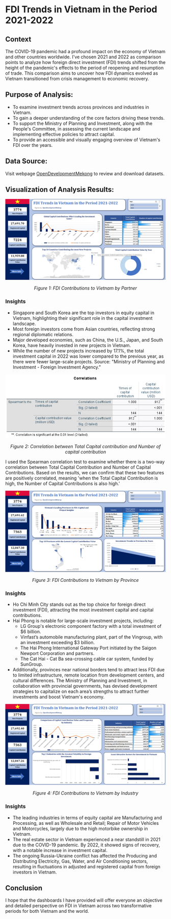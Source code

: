 # FDI Trends in Vietnam in the Period 2021-2022
## Context
The COVID-19 pandemic had a profound impact on the economy of Vietnam and other countries worldwide. I've chosen 2021 and 2022 as comparison points to analyze how foreign direct investment (FDI) trends shifted from the height of the pandemic's effects to the period of reopening and resumption of trade. This comparison aims to uncover how FDI dynamics evolved as Vietnam transitioned from crisis management to economic recovery.
## Purpose of Analysis:

- To examine investment trends across provinces and industries in Vietnam.
- To gain a deeper understanding of the core factors driving these trends.
- To support the Ministry of Planning and Investment, along with the People's Committee, in assessing the current landscape and implementing effective policies to attract capital.
- To provide an accessible and visually engaging overview of Vietnam's FDI over the years.
## Data Source:
Visit webpage [OpenDevelopmentMekong](https://data.opendevelopmentmekong.net/dataset/fdi-investment-in-vietnam-2015-2022) to review and download datasets.
## Visualization of Analysis Results:
![FDI Contributions to Vietnam by Partner](images/FDI_Partner.png)
<p align="center"><em>Figure 1: FDI Contributions to Vietnam by Partner</em></p>

### Insights
- Singapore and South Korea are the top investors in equity capital in Vietnam, highlighting their significant role in the capital investment landscape.
- Most foreign investors come from Asian countries, reflecting strong regional diplomatic relations.
- Major developed economies, such as China, the U.S., Japan, and South Korea, have heavily invested in new projects in Vietnam.
- While the number of new projects increased by 17.1%, the total investment capital in 2022 was lower compared to the previous year, as there were fewer large-scale projects. Source: "Ministry of Planning and Investment - Foreign Investment Agency."
<p align="center">
  <img src="images/Correlation.png" alt="FDI Contributions to Vietnam by Partner" />
</p>

<p align="center"><em>Figure 2: Correlation between Total Capital contribution and Number of capital contribution</em></p>

I used the Spearman correlation test to examine whether there is a two-way correlation between Total Capital Contribution and Number of Capital Contributions. 
Based on the results, we can confirm that these two features are positively correlated, meaning 'when the Total Capital Contribution is high, the Number of Capital Contributions is also high.'

![FDI Contributions to Vietnam by Province](images/FDI_Country.png)


<p align="center"><em>Figure 3: FDI Contributions to Vietnam by Province</em></p>

### Insights
- Ho Chi Minh City stands out as the top choice for foreign direct investment (FDI), attracting the most investment capital and capital contributions.
- Hai Phong is notable for large-scale investment projects, including:
  - LG Group's electronic component factory with a total investment of $6 billion.
  - Vinfast’s automobile manufacturing plant, part of the Vingroup, with an investment exceeding $3 billion.
  - The Hai Phong International Gateway Port initiated by the Saigon Newport Corporation and partners.
  - The Cat Hai - Cat Ba sea-crossing cable car system, funded by SunGroup.
- Additionally, provinces near national borders tend to attract less FDI due to limited infrastructure, remote location from development centers, and cultural differences. The Ministry of Planning and Investment, in collaboration with provincial governments, has devised development strategies to capitalize on each area’s strengths to attract further investments and boost Vietnam's economy.

![FDI Contributions to Vietnam by Industry](images/FDI_Industry.png)

<p align="center"><em>Figure 4: FDI Contributions to Vietnam by Industry</em></p>

### Insights
- The leading industries in terms of equity capital are Manufacturing and Processing, as well as Wholesale and Retail; Repair of Motor Vehicles and Motorcycles, largely due to the high motorbike ownership in Vietnam.
- The real estate sector in Vietnam experienced a near standstill in 2021 due to the COVID-19 pandemic. By 2022, it showed signs of recovery, with a notable increase in investment capital.
- The ongoing Russia-Ukraine conflict has affected the Producing and Distributing Electricity, Gas, Water, and Air Conditioning sectors, resulting in fluctuations in adjusted and registered capital from foreign investors in Vietnam.

## Conclusion
I hope that the dashboards I have provided will offer everyone an objective and detailed perspective on FDI in Vietnam across two transformative periods for both Vietnam and the world.



